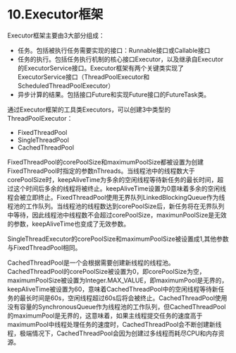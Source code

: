 # 10.Executor框架

Executor框架主要由3大部分组成：

+ 任务。包括被执行任务需要实现的接口：Runnable接口或Callable接口
+ 任务的执行。包括任务执行机制的核心接口Executor，以及继承自Executor的ExecutorService接口。Executor框架有两个关键类实现了ExecutorService接口（ThreadPoolExecutor和ScheduledThreadPoolExecutor）
+ 异步计算的结果。包括接口Future和实现Future接口的FutureTask类。

通过Executor框架的工具类Executors，可以创建3中类型的ThreadPoolExecutor：

+ FixedThreadPool
+ SingleThreadPool
+ CachedThreadPool

FixedThreadPool的corePoolSize和maximumPoolSize都被设置为创建FixedThreadPool时指定的参数nThreads。当线程池中的线程数大于corePoolSize时，keepAliveTime为多余的空闲线程等待新任务的最长时间，超过这个时间后多余的线程将被终止。keepAliveTime设置为0意味着多余的空闲线程会被立即终止。FixedThreadPool使用无界队列LinkedBlockingQueue作为线程池的工作队列。当线程池的线程数达到corePoolSize后，新任务将在无界队列中等待，因此线程池中线程数不会超过corePoolSize，maximunPoolSize是无效的参数，keepAliveTime也变成了无效参数。

SingleThreadExecutor的corePoolSize和maximumPoolSize被设置成1,其他参数与FixedThreadPool相同。

CachedThreadPool是一个会根据需要创建新线程的线程池。CachedThreadPool的corePoolSize被设置为0，即corePoolSize为空，maximumPoolSize被设置为Integer.MAX_VALUE，即maximumPool是无界的，keepAliveTime被设置为60，意味着CachedThreadPool中的空闲线程等待新任务的最长时间是60s，空闲线程超过60s后将会被终止。CachedThreadPool使用没有容量的SynchronousQueue作为线程池的工作队列，但CachedThreadPool的maximumPool是无界的，这意味着，如果主线程提交任务的速度高于maximumPool中线程处理任务的速度时，CachedThreadPool会不断创建新线程，极端情况下，CachedThreadPool会因为创建过多线程而耗尽CPU和内存资源。